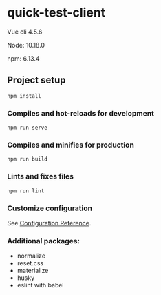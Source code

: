# quick-test-client

Vue cli 4.5.6

Node: 10.18.0

npm: 6.13.4

## Project setup
```
npm install
```

### Compiles and hot-reloads for development
```
npm run serve
```

### Compiles and minifies for production
```
npm run build
```

### Lints and fixes files
```
npm run lint
```

### Customize configuration
See [Configuration Reference](https://cli.vuejs.org/config/).

### Additional packages:
* normalize
* reset.css
* materialize
* husky
* eslint with babel
